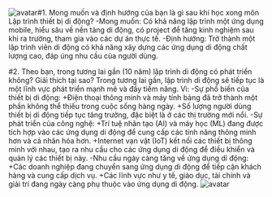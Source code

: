 ![avatar](https://github.com/user-attachments/assets/5ddf89b6-6800-4110-a68f-9dd11cf80dfc)#1. Mong muốn và định hướng của bạn là gì sau khi học xong môn Lập trình thiết bị di động?
-Mong muốn: Có khả năng lập trình một ứng dụng mobile, hiểu sâu về nền tảng di động, có project để tăng kinh nghiệm sau khi ra trường, tham gia vào các dự án thực tế. 
-Định hướng: Trở thành một lập trình viên di động có khả năng xây dựng các ứng dụng di động chất lượng cao, đáp úng nhu cầu của người dùng.

#2. Theo bạn, trong tương lai gần (10 năm) lập trình di động có phát triển không? Giải thích tại sao?
Trong tương lai gần, lập trình di động sẽ tiếp tục là một lĩnh vực phát triển mạnh mẽ và đầy tiềm năng. Vì:
-Sự phổ biến của thiết bị di động:
	+Điện thoại thông minh và máy tính bảng đã trở thành một phần không thể thiếu trong cuộc sống hàng ngày.
	+Số lượng người dùng thiết bị di động tiếp tục tăng trưởng, đặc biệt là ở các thị trường mới nổi.
-Sự phát triển của công nghệ:
	+Trí tuệ nhân tạo (AI) và máy học (ML) đang được tích hợp vào các ứng dụng di động để cung cấp các tính năng thông minh hơn và cá nhân hóa hơn.
	+Internet vạn vật (IoT) kết nối các thiết bị thông minh với nhau, tạo ra nhu cầu cho các ứng dụng di động để điều khiển và quản lý các thiết bị này.
-Nhu cầu ngày càng tăng về ứng dụng di động:
	+Các doanh nghiệp đang chuyển sang ứng dụng di động để tiếp cận khách hàng và cung cấp dịch vụ.
	+Các lĩnh vực như y tế, giáo dục, tài chính và giải trí đang ngày càng phụ thuộc vào ứng dụng di động.
![avatar](https://github.com/user-attachments/assets/14e29476-12de-4f26-bac5-d9dc230f818c)
